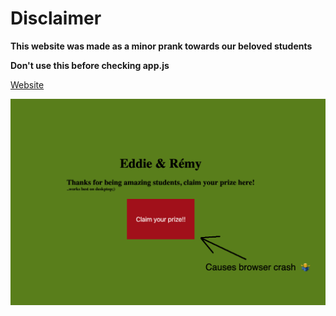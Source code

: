 # Disclaimer

**This website was made as a minor prank towards our beloved students**

**Don't use this before checking app.js**

[Website](https://ojself.github.io/remy/)

![Eddie and Rémy Prize](screenshot.png)
